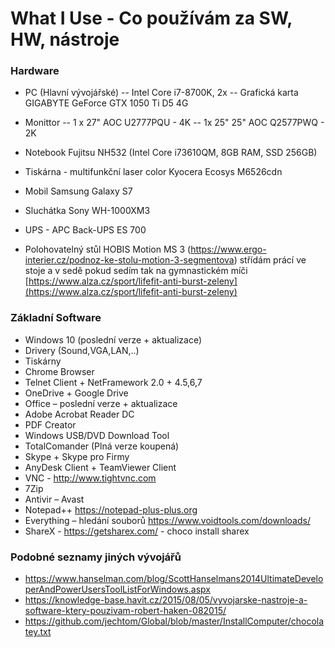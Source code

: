 # What I Use - Co používám za SW, HW, nástroje
### Hardware
- PC (Hlavní vývojářské)
--	Intel Core i7-8700K, 2x 
-- Grafická karta GIGABYTE GeForce GTX 1050 Ti D5 4G

- Monittor
-- 1 x 27" AOC U2777PQU - 4K
-- 1x 25" 25" AOC Q2577PWQ - 2K

- Notebook
	Fujitsu NH532 (Intel Core i73610QM, 8GB RAM, SSD 256GB)

- Tiskárna - multifunkční laser color
Kyocera Ecosys M6526cdn

- Mobil 
	Samsung Galaxy S7

- Sluchátka
	Sony WH-1000XM3 

- UPS - APC Back-UPS ES 700

- Polohovatelný stůl
	HOBIS Motion MS 3 (https://www.ergo-interier.cz/podnoz-ke-stolu-motion-3-segmentova)
střídám prácí ve stoje a v sedě pokud sedím tak na gymnastickém míči [https://www.alza.cz/sport/lifefit-anti-burst-zeleny](https://www.alza.cz/sport/lifefit-anti-burst-zeleny)

 

### Základní Software
- Windows 10 (poslední verze + aktualizace)
- Drivery (Sound,VGA,LAN,..)
- Tiskárny
- Chrome Browser
- Telnet Client + NetFramework 2.0 + 4.5,6,7
- OneDrive + Google Drive
- Office – poslední verze + aktualizace
- Adobe Acrobat Reader DC
- PDF Creator
- Windows USB/DVD Download Tool
- TotalComander  (Plná verze koupená)
- Skype + Skype pro Firmy
- AnyDesk Client + TeamViewer Client
- VNC  - http://www.tightvnc.com 
- 7Zip
- Antivir – Avast
- Notepad++ https://notepad-plus-plus.org 
- Everything – hledání souborů https://www.voidtools.com/downloads/ 
- ShareX  - https://getsharex.com/ - choco install sharex



### Podobné seznamy jiných vývojářů
- https://www.hanselman.com/blog/ScottHanselmans2014UltimateDeveloperAndPowerUsersToolListForWindows.aspx 
- https://knowledge-base.havit.cz/2015/08/05/vyvojarske-nastroje-a-software-ktery-pouzivam-robert-haken-082015/ 
- https://github.com/jechtom/Global/blob/master/InstallComputer/chocolatey.txt 

<!--stackedit_data:
eyJoaXN0b3J5IjpbLTE1OTg1MDE3MTEsOTE2MDU4OTYsMTgxOD
EyMDAyMywtMTU3NTcyMTM2OF19
-->